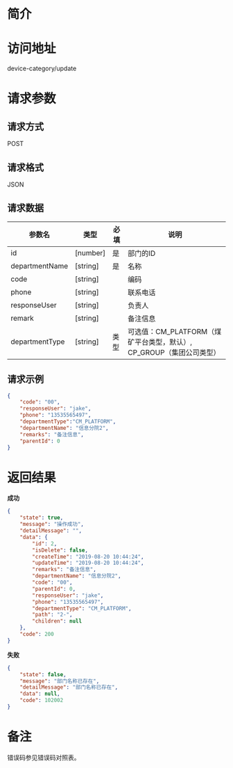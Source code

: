 # 简介

# 访问地址
device-category/update

# 请求参数

## 请求方式
POST

## 请求格式
JSON

## 请求数据
|参数名|类型|必填|说明|
|-|-|-|-|
|id|[number]|是|部门的ID|
|departmentName|[string]|是|名称|
|code|[string]||编码|
|phone|[string]||联系电话|
|responseUser|[string]||负责人|
|remark|[string]||备注信息|
|departmentType|[string]|类型|可选值：CM_PLATFORM（煤矿平台类型，默认）, CP_GROUP（集团公司类型）|
## 请求示例
```json
{
    "code": "00",
    "responseUser": "jake",
    "phone": "13535565497",
    "departmentType":"CM_PLATFORM",
    "departmentName": "信息分院2",
    "remarks": "备注信息",
    "parentId": 0
}
```

# 返回结果
**成功**
```json
{
    "state": true,
    "message": "操作成功",
    "detailMessage": "",
    "data": {
        "id": 2,
        "isDelete": false,
        "createTime": "2019-08-20 10:44:24",
        "updateTime": "2019-08-20 10:44:24",
        "remarks": "备注信息",
        "departmentName": "信息分院2",
        "code": "00",
        "parentId": 0,
        "responseUser": "jake",
        "phone": "13535565497",
        "departmentType": "CM_PLATFORM",
        "path": "2-",
        "children": null
    },
    "code": 200
}
```

**失败**
```json
{
    "state": false,
    "message": "部门名称已存在",
    "detailMessage": "部门名称已存在",
    "data": null,
    "code": 102002
}
```

# 备注
错误码参见错误码对照表。